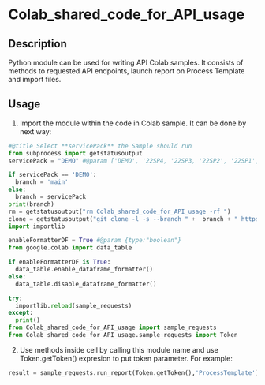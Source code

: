 
# Colab_shared_code_for_API_usage


## Description

Python module can be used for writing API Colab samples. It consists of methods to requested API endpoints, launch report on Process Template and import files. 


## Usage

1.  Import the module within the code in Colab sample. It can be done by next way:

```python 
#@title Select **servicePack** the Sample should run
from subprocess import getstatusoutput
servicePack = "DEMO" #@param ['DEMO', '22SP4, '22SP3, '22SP2', '22SP1', '21SP11', '21SP10', '21SP9', '21SP8', '21SP7','21SP6'] {allow-input: true}

if servicePack == 'DEMO':
  branch = 'main'
else:
  branch = servicePack
print(branch)
rm = getstatusoutput("rm Colab_shared_code_for_API_usage -rf ") 
clone = getstatusoutput("git clone -l -s --branch " +  branch + " https://github.com/kyriba/Colab_shared_code_for_API_usage.git") 
import importlib

enableFormatterDF = True #@param {type:"boolean"}
from google.colab import data_table

if enableFormatterDF is True:
  data_table.enable_dataframe_formatter()
else:
  data_table.disable_dataframe_formatter()

try:  
  importlib.reload(sample_requests)
except:
  print()
from Colab_shared_code_for_API_usage import sample_requests
from Colab_shared_code_for_API_usage.sample_requests import Token
```


2. Use methods inside cell by calling this module name and use Token.getToken() expresion to put token parameter. For example:

```python 
result = sample_requests.run_report(Token.getToken(),'ProcessTemplate')
```
